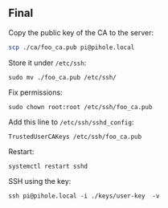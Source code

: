 ## Final

Copy the public key of the CA to the server:

```bash
scp ./ca/foo_ca.pub pi@pihole.local
```

Store it under `/etc/ssh`:

`sudo mv ./foo_ca.pub /etc/ssh/`

Fix permissions:

`sudo chown root:root /etc/ssh/foo_ca.pub`

Add this line to `/etc/ssh/sshd_config`:

`TrustedUserCAKeys /etc/ssh/foo_ca.pub`

Restart:

`systemctl restart sshd`

SSH using the key:

`ssh pi@pihole.local -i ./keys/user-key  -v`

